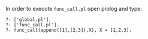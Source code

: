 In order to execute `func_call.pl` open prolog and type:
 
 ```
 ?- ['global.pl'].
 ?- ['func_call.pl'].
 ?- func_call(append([1],[2,3]),X), X = [1,2,3].
 ```
 
 
